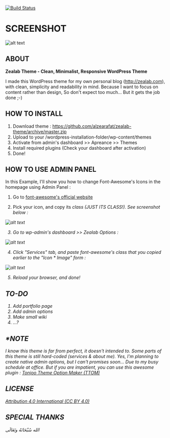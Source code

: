 [![Build Status](https://travis-ci.org/Automattic/_s.svg?branch=master)](https://travis-ci.org/Automattic/_s)

SCREENSHOT
===

![alt text](http://i62.tinypic.com/k2izgo.png "Zealab Theme Screenshot")


ABOUT
---------------

**Zealab Theme - Clean, Minimalist, Responsive WordPress Theme**

I made this WordPress theme for my own personal blog (http://zealab.com), with clean, simplicity and readability in mind. Because I want to focus on content rather than design, So don't expect too much... But it gets the job done ;-)


HOW TO INSTALL
---------------
1. Download theme : https://github.com/alzearafat/zealab-theme/archive/master.zip
2. Upload to your /wordpress-installation-folder/wp-content/themes
3. Activate from admin's dashboard >> Apreance >> Themes
4. Install required plugins (Check your dashboard after activation)
5. Done!



HOW TO USE ADMIN PANEL
---------------
In this Example, I'll show you how to change Font-Awesome's Icons in the homepage using Admin Panel :

1. Go to [font-awesome's official website](http://fortawesome.github.io/Font-Awesome/icons/)

2. Pick your icon, and copy its <i> class (JUST ITS CLASS!). See screenshot below :

![alt text](http://i61.tinypic.com/2yn3shu.png "Just font-awesome <i> class")

3. Go to wp-admin's dashboard >> Zealab Options :

![alt text](http://i62.tinypic.com/2n0lmqe.png "Zealab options on wp-admin dashboard")

4. Click "Services" tab, and paste font-awesome's <i> class that you copied earlier to the "Icon * Image" form :

![alt text](http://i61.tinypic.com/20s63oj.png "Paster font-awesome <i> class here")

5. Reload your browser, and done!


TO-DO
---------------

1. Add portfolio page
2. Add admin options
3. Make small wiki
4. ...?


*NOTE
---------------
I know this theme is far from perfect, it doesn't intended to. Some parts of this theme is still hard-coded (services & about me). Yes, I'm planning to create native admin options, but I can't promises soon... Due to my busy schedule at office. But if you are impatient, you can use this awesome plugin : [Tonjoo Theme Option Maker (TTOM)](https://wordpress.org/plugins/tonjoo-theme-option-maker/)


LICENSE
---------------
[Attribution 4.0 International (CC BY 4.0)](http://creativecommons.org/licenses/by/4.0/)


SPECIAL THANKS
---------------
الله سُبْحَانَهُ وتَعَالَى

